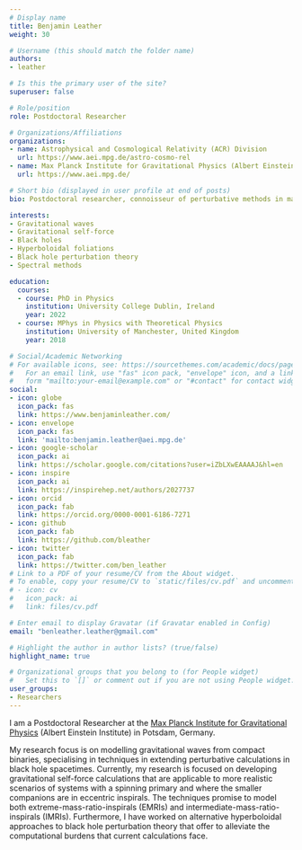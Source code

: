 ```yaml
---
# Display name
title: Benjamin Leather
weight: 30

# Username (this should match the folder name)
authors:
- leather

# Is this the primary user of the site?
superuser: false

# Role/position
role: Postdoctoral Researcher

# Organizations/Affiliations
organizations:
- name: Astrophysical and Cosmological Relativity (ACR) Division
  url: https://www.aei.mpg.de/astro-cosmo-rel
- name: Max Planck Institute for Gravitational Physics (Albert Einstein Institute)
  url: https://www.aei.mpg.de/

# Short bio (displayed in user profile at end of posts)
bio: Postdoctoral researcher, connoisseur of perturbative methods in mathematical relativity; exploring the dark labyrinth of gravitational self-force illuminated by hyperboloidal foliations.

interests:
- Gravitational waves
- Gravitational self-force
- Black holes
- Hyperboloidal foliations
- Black hole perturbation theory
- Spectral methods

education:
  courses:
  - course: PhD in Physics
    institution: University College Dublin, Ireland
    year: 2022
  - course: MPhys in Physics with Theoretical Physics
    institution: University of Manchester, United Kingdom
    year: 2018

# Social/Academic Networking
# For available icons, see: https://sourcethemes.com/academic/docs/page-builder/#icons
#   For an email link, use "fas" icon pack, "envelope" icon, and a link in the
#   form "mailto:your-email@example.com" or "#contact" for contact widget.
social:
- icon: globe
  icon_pack: fas
  link: https://www.benjaminleather.com/
- icon: envelope
  icon_pack: fas
  link: 'mailto:benjamin.leather@aei.mpg.de'
- icon: google-scholar
  icon_pack: ai
  link: https://scholar.google.com/citations?user=iZbLXwEAAAAJ&hl=en
- icon: inspire
  icon_pack: ai
  link: https://inspirehep.net/authors/2027737
- icon: orcid
  icon_pack: fab
  link: https://orcid.org/0000-0001-6186-7271
- icon: github
  icon_pack: fab
  link: https://github.com/bleather
- icon: twitter
  icon_pack: fab
  link: https://twitter.com/ben_leather
# Link to a PDF of your resume/CV from the About widget.
# To enable, copy your resume/CV to `static/files/cv.pdf` and uncomment the lines below.
# - icon: cv
#   icon_pack: ai
#   link: files/cv.pdf

# Enter email to display Gravatar (if Gravatar enabled in Config)
email: "benleather.leather@gmail.com"

# Highlight the author in author lists? (true/false)
highlight_name: true

# Organizational groups that you belong to (for People widget)
#   Set this to `[]` or comment out if you are not using People widget.
user_groups:
- Researchers
---
```


I am a Postdoctoral Researcher at the [Max Planck Institute for Gravitational Physics](https://www.aei.mpg.de/) (Albert Einstein Institute) in Potsdam, Germany.

My research focus is on modelling gravitational waves from compact binaries, specialising in techniques in extending perturbative calculations in black hole spacetimes.  Currently, my research is focused on developing gravitational self-force calculations that are applicable to more realistic scenarios of systems with a spinning primary and where the smaller companions are in eccentric inspirals. The techniques promise to model both extreme-mass-ratio-inspirals (EMRIs) and intermediate-mass-ratio-inspirals (IMRIs). Furthermore, I have worked on alternative hyperboloidal approaches to black hole perturbation theory that offer to alleviate the computational burdens that current calculations face.